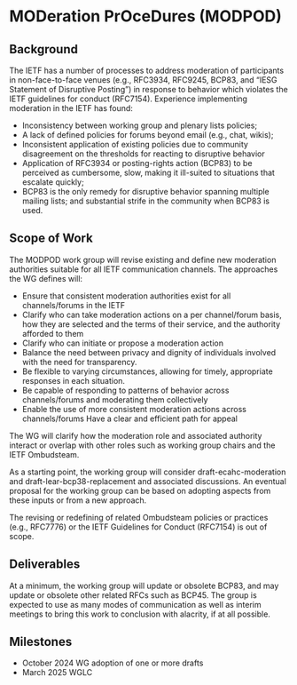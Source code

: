 # MODeration PrOceDures (MODPOD)

## Background

The IETF has a number of processes to address moderation of participants in non-face-to-face venues (e.g., RFC3934, RFC9245, BCP83, and “IESG Statement of Disruptive Posting”) in response to behavior which violates the IETF guidelines for conduct (RFC7154).  Experience implementing moderation in the IETF has found:

- Inconsistency between working group and plenary lists policies;
- A lack of defined policies for forums beyond email (e.g., chat, wikis);
- Inconsistent application of existing policies due to community disagreement on the thresholds for reacting to disruptive behavior
- Application of RFC3934 or posting-rights action (BCP83) to be perceived as cumbersome, slow, making it ill-suited to situations that escalate quickly;
- BCP83 is the only remedy for disruptive behavior spanning multiple mailing lists; and substantial strife in the community when BCP83 is used.

## Scope of Work

The MODPOD work group will revise existing and define new moderation authorities suitable for all IETF communication channels.  The approaches the WG defines will:
- Ensure that consistent moderation authorities exist for all channels/forums in the IETF
- Clarify who can take moderation actions on a per channel/forum basis, how they are selected and the terms of their service, and the authority afforded to them
- Clarify who can initiate or propose a moderation action
- Balance the need between privacy and dignity of individuals involved with the need for transparency.
- Be flexible to varying circumstances, allowing for timely, appropriate responses in each situation.
- Be capable of responding to patterns of behavior across channels/forums and moderating them collectively
- Enable the use of more consistent moderation actions across channels/forums
Have a clear and efficient path for appeal

The WG  will clarify how the moderation role and associated authority interact or overlap with other roles such as working group chairs and the IETF Ombudsteam.

As a starting point, the working group will consider draft-ecahc-moderation and draft-lear-bcp38-replacement and associated discussions.  An eventual proposal for the working group can be based on adopting aspects from these inputs or from a new approach.

The revising or redefining of related Ombudsteam policies or practices (e.g., RFC7776) or the IETF Guidelines for Conduct (RFC7154) is out of scope.

## Deliverables

At a minimum, the working group will update or obsolete BCP83, and may update or obsolete other related RFCs such as BCP45.  The group is expected to use as many modes of communication as well as interim meetings to bring this work to conclusion with alacrity, if at all possible.

## Milestones

- October 2024	WG adoption of one or more drafts
- March 2025 WGLC
